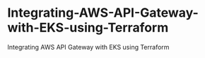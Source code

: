# Integrating-AWS-API-Gateway-with-EKS-using-Terraform
Integrating AWS API Gateway with EKS using Terraform

